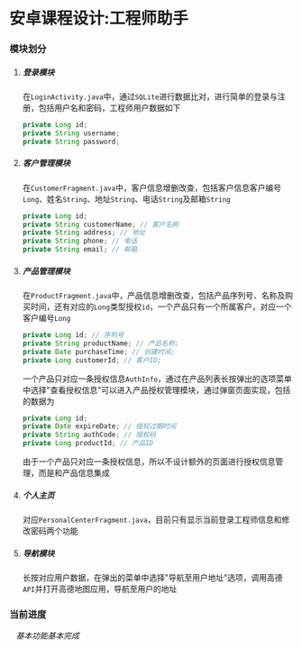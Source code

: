 # 安卓课程设计:工程师助手

### 模块划分

1. ##### 登录模块
   
   在`LoginActivity.java`中，通过`SQLite`进行数据比对，进行简单的登录与注册，包括用户名和密码，工程师用户数据如下
   
   ```java
   private Long id;
   private String username;
   private String password;
   ```

2. ##### 客户管理模块
   
   在`CustomerFragment.java`中，客户信息增删改查，包括客户信息客户编号`Long`、姓名`String`、地址`String`、电话`String`及邮箱`String`
   ```java
   private Long id;
   private String customerName; // 客户名称
   private String address; // 地址
   private String phone; // 电话
   private String email; // 邮箱
   ```

3. ##### 产品管理模块
   
   在`ProductFragment.java`中，产品信息增删改查，包括产品序列号、名称及购买时间，还有对应的`Long`类型授权`id`，一个产品只有一个所属客户，对应一个客户编号`Long`
   
   ```java
   private Long id; // 序列号
   private String productName; // 产品名称;
   private Date purchaseTime; // 创建时间;
   private Long customerId; // 客户ID;
   ```
   
   一个产品只对应一条授权信息`AuthInfo`，通过在产品列表长按弹出的选项菜单中选择"查看授权信息"可以进入产品授权管理模块，通过弹窗页面实现，包括的数据为
   
   ```java
   private Long id;
   private Date expireDate; // 授权过期时间
   private String authCode; // 授权码
   private Long productId; // 产品ID
   ```

   由于一个产品只对应一条授权信息，所以不设计额外的页面进行授权信息管理，而是和产品信息集成

4. ##### 个人主页
   
   对应`PersonalCenterFragment.java`，目前只有显示当前登录工程师信息和修改密码两个功能

5. ##### 导航模块
   
   长按对应用户数据，在弹出的菜单中选择"导航至用户地址"选项，调用高德`API`并打开高德地图应用，导航至用户的地址

### 当前进度

   *基本功能基本完成*


